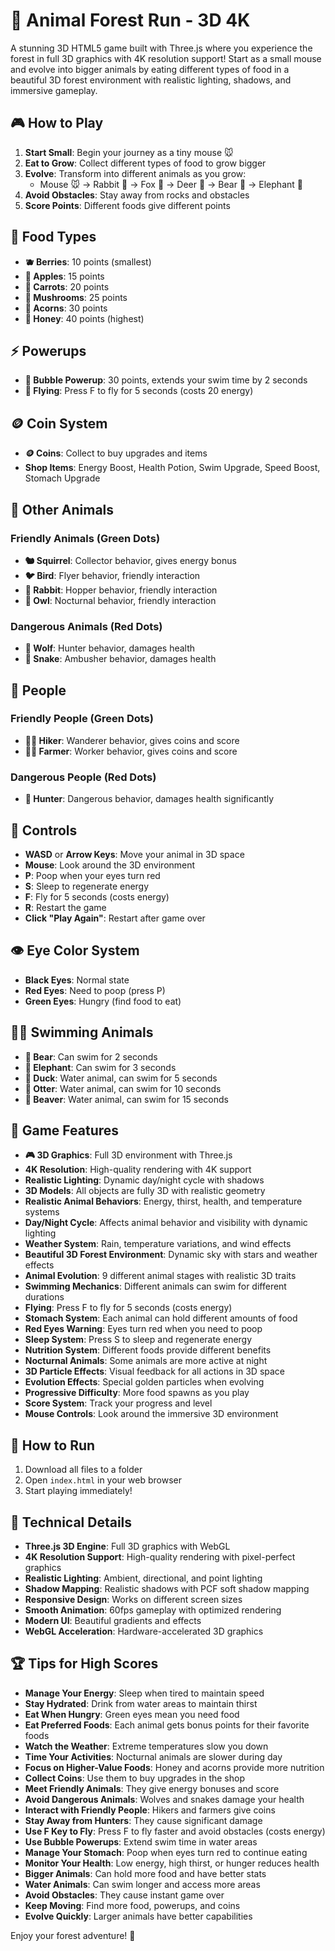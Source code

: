 # 🐾 Animal Forest Run - 3D 4K

A stunning 3D HTML5 game built with Three.js where you experience the forest in full 3D graphics with 4K resolution support! Start as a small mouse and evolve into bigger animals by eating different types of food in a beautiful 3D forest environment with realistic lighting, shadows, and immersive gameplay.

## 🎮 How to Play

1. **Start Small**: Begin your journey as a tiny mouse 🐭
2. **Eat to Grow**: Collect different types of food to grow bigger
3. **Evolve**: Transform into different animals as you grow:
   - Mouse 🐭 → Rabbit 🐰 → Fox 🦊 → Deer 🦌 → Bear 🐻 → Elephant 🐘
4. **Avoid Obstacles**: Stay away from rocks and obstacles
5. **Score Points**: Different foods give different points

## 🍎 Food Types

- **🫐 Berries**: 10 points (smallest)
- **🍎 Apples**: 15 points
- **🥕 Carrots**: 20 points
- **🍄 Mushrooms**: 25 points
- **🌰 Acorns**: 30 points
- **🍯 Honey**: 40 points (highest)

## ⚡ Powerups

- **🫧 Bubble Powerup**: 30 points, extends your swim time by 2 seconds
- **🦅 Flying**: Press F to fly for 5 seconds (costs 20 energy)

## 🪙 Coin System

- **🪙 Coins**: Collect to buy upgrades and items
- **Shop Items**: Energy Boost, Health Potion, Swim Upgrade, Speed Boost, Stomach Upgrade

## 🐾 Other Animals

### Friendly Animals (Green Dots)
- **🐿️ Squirrel**: Collector behavior, gives energy bonus
- **🐦 Bird**: Flyer behavior, friendly interaction
- **🐰 Rabbit**: Hopper behavior, friendly interaction
- **🦉 Owl**: Nocturnal behavior, friendly interaction

### Dangerous Animals (Red Dots)
- **🐺 Wolf**: Hunter behavior, damages health
- **🐍 Snake**: Ambusher behavior, damages health

## 👥 People

### Friendly People (Green Dots)
- **🧑‍🦯 Hiker**: Wanderer behavior, gives coins and score
- **👨‍🌾 Farmer**: Worker behavior, gives coins and score

### Dangerous People (Red Dots)
- **🏹 Hunter**: Dangerous behavior, damages health significantly

## 🎯 Controls

- **WASD** or **Arrow Keys**: Move your animal in 3D space
- **Mouse**: Look around the 3D environment
- **P**: Poop when your eyes turn red
- **S**: Sleep to regenerate energy
- **F**: Fly for 5 seconds (costs energy)
- **R**: Restart the game
- **Click "Play Again"**: Restart after game over

## 👁️ Eye Color System

- **Black Eyes**: Normal state
- **Red Eyes**: Need to poop (press P)
- **Green Eyes**: Hungry (find food to eat)

## 🏊‍♂️ Swimming Animals

- **🐻 Bear**: Can swim for 2 seconds
- **🐘 Elephant**: Can swim for 3 seconds
- **🦆 Duck**: Water animal, can swim for 5 seconds
- **🦦 Otter**: Water animal, can swim for 10 seconds
- **🦫 Beaver**: Water animal, can swim for 15 seconds

## 🌲 Game Features

- **🎮 3D Graphics**: Full 3D environment with Three.js
- **4K Resolution**: High-quality rendering with 4K support
- **Realistic Lighting**: Dynamic day/night cycle with shadows
- **3D Models**: All objects are fully 3D with realistic geometry
- **Realistic Animal Behaviors**: Energy, thirst, health, and temperature systems
- **Day/Night Cycle**: Affects animal behavior and visibility with dynamic lighting
- **Weather System**: Rain, temperature variations, and wind effects
- **Beautiful 3D Forest Environment**: Dynamic sky with stars and weather effects
- **Animal Evolution**: 9 different animal stages with realistic 3D traits
- **Swimming Mechanics**: Different animals can swim for different durations
- **Flying**: Press F to fly for 5 seconds (costs energy)
- **Stomach System**: Each animal can hold different amounts of food
- **Red Eyes Warning**: Eyes turn red when you need to poop
- **Sleep System**: Press S to sleep and regenerate energy
- **Nutrition System**: Different foods provide different benefits
- **Nocturnal Animals**: Some animals are more active at night
- **3D Particle Effects**: Visual feedback for all actions in 3D space
- **Evolution Effects**: Special golden particles when evolving
- **Progressive Difficulty**: More food spawns as you play
- **Score System**: Track your progress and level
- **Mouse Controls**: Look around the immersive 3D environment

## 🚀 How to Run

1. Download all files to a folder
2. Open `index.html` in your web browser
3. Start playing immediately!

## 🎨 Technical Details

- **Three.js 3D Engine**: Full 3D graphics with WebGL
- **4K Resolution Support**: High-quality rendering with pixel-perfect graphics
- **Realistic Lighting**: Ambient, directional, and point lighting
- **Shadow Mapping**: Realistic shadows with PCF soft shadow mapping
- **Responsive Design**: Works on different screen sizes
- **Smooth Animation**: 60fps gameplay with optimized rendering
- **Modern UI**: Beautiful gradients and effects
- **WebGL Acceleration**: Hardware-accelerated 3D graphics

## 🏆 Tips for High Scores

- **Manage Your Energy**: Sleep when tired to maintain speed
- **Stay Hydrated**: Drink from water areas to maintain thirst
- **Eat When Hungry**: Green eyes mean you need food
- **Eat Preferred Foods**: Each animal gets bonus points for their favorite foods
- **Watch the Weather**: Extreme temperatures slow you down
- **Time Your Activities**: Nocturnal animals are slower during day
- **Focus on Higher-Value Foods**: Honey and acorns provide more nutrition
- **Collect Coins**: Use them to buy upgrades in the shop
- **Meet Friendly Animals**: They give energy bonuses and score
- **Avoid Dangerous Animals**: Wolves and snakes damage your health
- **Interact with Friendly People**: Hikers and farmers give coins
- **Stay Away from Hunters**: They cause significant damage
- **Use F Key to Fly**: Press F to fly faster and avoid obstacles (costs energy)
- **Use Bubble Powerups**: Extend swim time in water areas
- **Manage Your Stomach**: Poop when eyes turn red to continue eating
- **Monitor Your Health**: Low energy, high thirst, or hunger reduces health
- **Bigger Animals**: Can hold more food and have better stats
- **Water Animals**: Can swim longer and access more areas
- **Avoid Obstacles**: They cause instant game over
- **Keep Moving**: Find more food, powerups, and coins
- **Evolve Quickly**: Larger animals have better capabilities

Enjoy your forest adventure! 🌿 